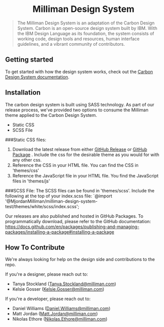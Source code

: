 <h1 align="center">
  Milliman Design System
</h1>

> The Milliman Design System is an adaptation of the Carbon Design System. 
> Carbon is an open-source design system built by IBM. With the IBM Design
> Language as its foundation, the system consists of working code, design tools
> and resources, human interface guidelines, and a vibrant community of
> contributors.

## Getting started

To get started with how the design system works, check out the [Carbon Design System documentation](https://www.carbondesignsystem.com/).

## Installation
The carbon design system is built using SASS technology. As part of our release process, we've provided two options to consume the Milliman theme applied to the Carbon Design System.

- Static CSS
- SCSS File 

###Static CSS files: 
1. Download the latest release from either [GitHub Release](https://github.com/MJordanMilliman/milliman-design-system-test/releases) or [GitHub Package](https://github.com/MJordanMilliman/milliman-design-system-test/packages) . Include the css for the desirable theme as you would for with any other css. 
1. Reference the CSS in your HTML file. You can find the CSS in 'themes/css'
1. Reference the JavaScript file in your HTML file. You find the JavaScript files in 'themes/js'

###SCSS File:
The SCSS files can be found in 'themes/scss'.
Include the following at the top of your index.scss file:
`@import '@MjordanMilliman/milliman-design-system-test/themes/white/scss/index.scss';

 
Our releases are also published and hosted in GitHub Packages. 
To programmatically download, please refer to the GitHub documentation: https://docs.github.com/en/packages/publishing-and-managing-packages/installing-a-package#installing-a-package

## How To Contribute

We're always looking for help on the design side and contributions to the repo.

If you're a designer, please reach out to:
- Tanya  Stockland (Tanya.Stockland@milliman.com)
- Kelsie Gosser (Kelsie.Gosser@milliman.com)

If you're a developer, please reach out to:
- Daniel Williams (Daniel.Williams@milliman.com)
- Matt Jordan (Matt.Jordan@milliman.com)
- Nikolas Ethore (Nikolas.Ethore@milliman.com)

